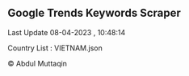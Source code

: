 

## Google Trends Keywords Scraper 
 
Last Update 08-04-2023 , 10:48:14

Country List :
VIETNAM.json



© Abdul Muttaqin 
